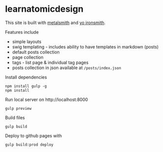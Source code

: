 # learnatomicdesign

This site is built with [metalsmith](http://www.metalsmith.io/) and [yo ironsmith](https://github.com/eddywashere/generator-lo).

Features include

- simple layouts
- swig templating - includes ability to have templates in markdown (posts)
- default posts collection
- page collection
- tags - list page & individual tag pages
- posts collection in json available at `/posts/index.json`

Install dependencies

```
npm install gulp -g
npm install
```

Run local server on http://localhost:8000

```
gulp preview
```

Build files

```
gulp build
```

Deploy to github pages with

```
gulp build:prod deploy
```
